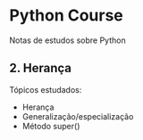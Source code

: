 # Python Course

Notas de estudos sobre Python

## 2. Herança

Tópicos estudados:

- Herança
- Generalização/especialização
- Método super()